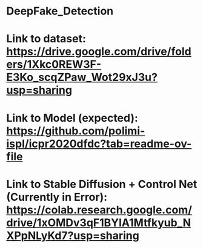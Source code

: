 # DeepFake_Detection

# Link to dataset: https://drive.google.com/drive/folders/1Xkc0REW3F-E3Ko_scqZPaw_Wot29xJ3u?usp=sharing
# Link to Model (expected): https://github.com/polimi-ispl/icpr2020dfdc?tab=readme-ov-file
# Link to Stable Diffusion + Control Net (Currently in Error): https://colab.research.google.com/drive/1xOMDv3qF1BYlA1Mtfkyub_NXPpNLyKd7?usp=sharing
